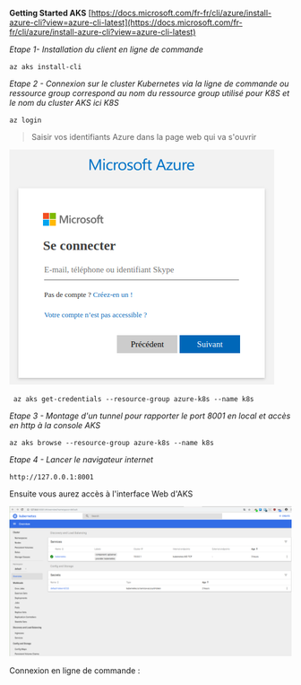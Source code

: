 **Getting Started AKS**
[https://docs.microsoft.com/fr-fr/cli/azure/install-azure-cli?view=azure-cli-latest](https://docs.microsoft.com/fr-fr/cli/azure/install-azure-cli?view=azure-cli-latest)

  *Etape 1- Installation du client en ligne de commande*
  
    az aks install-cli
    
*Etape 2 - Connexion sur le cluster Kubernetes via la ligne de commande ou ressource group correspond au nom du ressource group utilisé pour K8S et le nom du cluster AKS ici K8S*

    az login
    

> Saisir vos identifiants Azure dans la page web qui va s'ouvrir

![enter image description here](https://github.com/aambert/itfast.fr/blob/master/img/AzLogin.png?raw=true)
   

     az aks get-credentials --resource-group azure-k8s --name k8s

*Etape 3 - Montage d'un tunnel pour rapporter le port 8001 en local et accès en http à la console AKS*

    az aks browse --resource-group azure-k8s --name k8s

*Etape 4 - Lancer le navigateur internet*

    http://127.0.0.1:8001

Ensuite vous aurez accès à l'interface Web d'AKS

![enter image description here](https://raw.githubusercontent.com/aambert/itfast.fr/master/img/K8S-Dashboard.png)


Connexion en ligne de commande :
